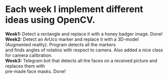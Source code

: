 <h1> Each week I implement different ideas using OpenCV.  </h1>  

**Week1:** Detect a rectangle and replace it with a honey badger image. Done!  
**Week2:** Detect an ArUco marker and replace it with a 3D-model (Augmented reality). Program detects all the markers  
       and finds angles of rotatios with respect to camera. Also added a nice class for camera calibration.  
**Week3:** Telegram bot that detects all the faces on a received picture and replaces them with  
       pre-made face masks. Done!  
